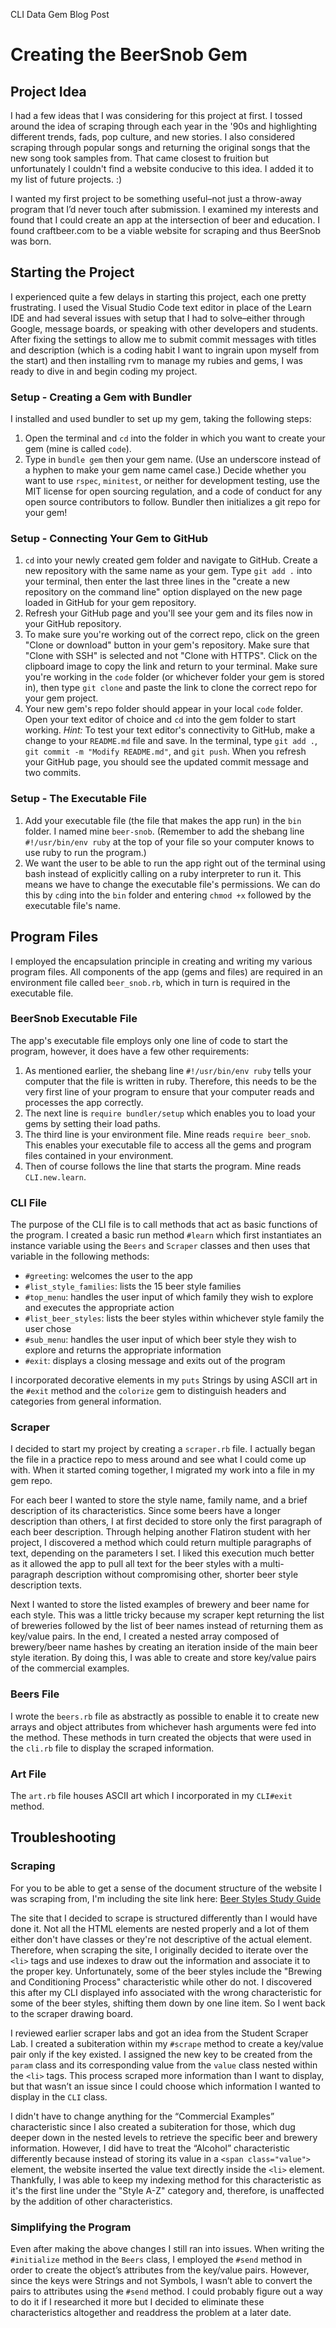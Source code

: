 CLI Data Gem Blog Post

# Creating the BeerSnob Gem

## Project Idea

I had a few ideas that I was considering for this project at first. I 
tossed around the idea of scraping through each year in the '90s and 
highlighting different trends, fads, pop culture, and new stories. I also 
considered scraping through popular songs and returning the original 
songs that the new song took samples from. That came closest to fruition 
but unfortunately I couldn't find a website conducive to this idea. I 
added it to my list of future projects. :)

I wanted my first project to be something useful–not just a throw-away 
program that I’d never touch after submission. I examined my interests and 
found that I could create an app at the intersection of beer and education. 
I found craftbeer.com to be a viable website for scraping and thus 
BeerSnob was born.

## Starting the Project

I experienced quite a few delays in starting this project, each one pretty 
frustrating. I used the Visual Studio Code text editor in place of the 
Learn IDE and had several issues with setup that I had to solve–either 
through Google, message boards, or speaking with other developers and 
students. After fixing the settings to allow me to submit commit messages 
with titles and description (which is a coding habit I want to ingrain 
upon myself from the start) and then installing rvm to manage my rubies 
and gems, I was ready to dive in and begin coding my project.

### Setup - Creating a Gem with Bundler

I installed and used bundler to set up my gem, taking the following steps: 
1. Open the terminal and `cd` into the folder in which you want to create 
your gem (mine is called `code`).
2. Type in `bundle gem` then your gem name. (Use an underscore instead of 
a hyphen to make your gem name camel case.) Decide whether you want to use 
`rspec`, `minitest`, or neither for development testing, use the MIT 
license for open sourcing regulation, and a code of conduct for any open 
source contributors to follow. Bundler then initializes a git repo for 
your gem!

### Setup - Connecting Your Gem to GitHub

1. `cd` into your newly created gem folder and navigate to GitHub. Create 
a new repository with the same name as your gem. Type `git add .` into 
your terminal, then enter the last three lines in the "create a new 
repository on the command line" option displayed on the new page loaded 
in GitHub for your gem repository.
2. Refresh your GitHub page and you'll see your gem and its files now in 
your GitHub repository.
3. To make sure you're working out of the correct repo, click on the green 
"Clone or download" button in your gem's repository. Make sure that "Clone 
with SSH" is selected and not "Clone with HTTPS". Click on the clipboard 
image to copy the link and return to your terminal. Make sure you're 
working in the `code` folder (or whichever folder your gem is stored in), 
then type `git clone` and paste the link to clone the correct repo for 
your gem project.
4. Your new gem's repo folder should appear in your local `code` folder. 
Open your text editor of choice and `cd` into the gem folder to start 
working.
_Hint:_ To test your text editor's connectivity to GitHub, make a change 
to your `README.md` file and save. In the terminal, type `git add .`, 
`git commit -m "Modify README.md"`, and `git push`. When you refresh your 
GitHub page, you should see the updated commit message and two commits.

### Setup - The Executable File

1. Add your executable file (the file that makes the app run) in the 
`bin` folder. I named mine `beer-snob`. (Remember to add the shebang line 
`#!/usr/bin/env ruby` at the top of your file so your computer knows to 
use ruby to run the program.)
2. We want the user to be able to run the app right out of the terminal 
using bash instead of explicitly calling on a ruby interpreter to run it. 
This means we have to change the executable file's permissions. We can do 
this by `cd`ing into the `bin` folder and entering `chmod +x` followed by 
the executable file's name.

## Program Files

I employed the encapsulation principle in creating and writing my various 
program files. All components of the app (gems and files) are required in 
an environment file called `beer_snob.rb`, which in turn is required in 
the executable file.

### BeerSnob Executable File

The app's executable file employs only one line of code to start the 
program, however, it does have a few other requirements:
1. As mentioned earlier, the shebang line `#!/usr/bin/env ruby` tells your 
computer that the file is written in ruby. Therefore, this needs to be the 
very first line of your program to ensure that your computer reads and 
processes the app correctly.
2. The next line is `require bundler/setup` which enables you to load your 
gems by setting their load paths.
3. The third line is your environment file. Mine reads `require beer_snob`. 
This enables your executable file to access all the gems and program 
files contained in your environment.
4. Then of course follows the line that starts the program. Mine 
reads `CLI.new.learn`.

### CLI File

The purpose of the CLI file is to call methods that act as basic functions 
of the program. I created a basic run method `#learn` which first 
instantiates an instance variable using the `Beers` and `Scraper` classes 
and then uses that variable in the following methods:
- `#greeting`: welcomes the user to the app
- `#list_style_families`: lists the 15 beer style families
- `#top_menu`: handles the user input of which family they wish to explore 
and executes the appropriate action
- `#list_beer_styles`: lists the beer styles within whichever style family 
the user chose
- `#sub_menu`: handles the user input of which beer style they wish to 
explore and returns the appropriate information
- `#exit`: displays a closing message and exits out of the program

I incorporated decorative elements in my `puts` Strings by using ASCII art 
in the `#exit` method and the `colorize` gem to distinguish headers and 
categories from general information.

### Scraper

I decided to start my project by creating a `scraper.rb` file. I actually 
began the file in a practice repo to mess around and see what I could 
come up with. When it started coming together, I migrated my work into a 
file in my gem repo.

For each beer I wanted to store the style name, family name, and a brief 
description of its characteristics. Since some beers have a longer 
description than others, I at first decided to store only the first 
paragraph of each beer description. Through helping another Flatiron 
student with her project, I discovered a method which could return 
multiple paragraphs of text, depending on the parameters I set. I liked 
this execution much better as it allowed the app to pull all text for the 
beer styles with a multi-paragraph description without compromising other, 
shorter beer style description texts.

Next I wanted to store the listed examples of brewery and beer name for 
each style. This was a little tricky because my scraper kept returning the 
list of breweries followed by the list of beer names instead of returning 
them as key/value pairs. In the end, I created a nested array composed of 
brewery/beer name hashes by creating an iteration inside of the main beer 
style iteration. By doing this, I was able to create and store key/value 
pairs of the commercial examples.

### Beers File

I wrote the `beers.rb` file as abstractly as possible to enable it to 
create new arrays and object attributes from whichever hash arguments 
were fed into the method. These methods in turn created the objects that 
were used in the `cli.rb` file to display the scraped information.

### Art File

The `art.rb` file houses ASCII art which I incorporated in my 
`CLI#exit` method.

## Troubleshooting

### Scraping

For you to be able to get a sense of the document structure of the website 
I was scraping from, I'm including the site link here: 
[Beer Styles Study Guide](https://www.craftbeer.com/beer/beer-styles-guide)

The site that I decided to scrape is structured differently than I would 
have done it. Not all the HTML elements are nested properly and a lot of 
them either don't have classes or they're not descriptive of the actual 
element. Therefore, when scraping the site, I originally decided to 
iterate over the `<li>` tags and use indexes to draw out the information 
and associate it to the proper key. Unfortunately, some of the beer styles 
include the "Brewing and Conditioning Process" characteristic while other 
do not. I discovered this after my CLI displayed info associated with the 
wrong characteristic for some of the beer styles, shifting them down by 
one line item. So I went back to the scraper drawing board.

I reviewed earlier scraper labs and got an idea from the Student Scraper 
Lab. I created a subiteration within my `#scrape` method to create a 
key/value pair only if the key existed. I assigned the new key to be 
created from the `param` class and its corresponding value from the 
`value` class nested within the `<li>` tags. This process scraped more 
information than I want to display, but that wasn’t an issue since I could 
choose which information I wanted to display in the `CLI` class.

I didn't have to change anything for the “Commercial Examples” 
characteristic since I also created a subiteration for those, which dug 
deeper down in the nested levels to retrieve the specific beer and brewery 
information. However, I did have to treat the “Alcohol” characteristic 
differently because instead of storing its value in a 
`<span class="value">` element, the website inserted the value text 
directly inside the `<li>` element. Thankfully, I was able to keep my 
indexing method for this characteristic as it's the first line under the 
"Style A-Z" category and, therefore, is unaffected by the addition of 
other characteristics.

### Simplifying the Program

Even after making the above changes I still ran into issues. When writing 
the `#initialize` method in the `Beers` class, I employed the `#send` 
method in order to create the object’s attributes from the key/value pairs. 
However, since the keys were Strings and not Symbols, I wasn’t able to 
convert the pairs to attributes using the `#send` method. I could probably 
figure out a way to do it if I researched it more but I decided to 
eliminate these characteristics altogether and readdress the problem at 
a later date.